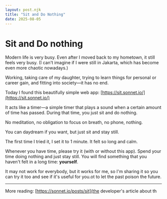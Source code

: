 ```yaml
---
layout: post.njk
title: "Sit and Do Nothing"
date: 2025-08-05
---
```


# Sit and Do nothing

Modern life is very busy. Even after I moved back to my hometown, it still feels very busy. (I can't imagine if I were still in Jakarta, which has become even more chaotic nowadays.)

Working, taking care of my daughter, trying to learn things for personal or career gain, and fitting into society—it has no end.

Today I found this beautifully simple web app: [https://sit.sonnet.io/](https://sit.sonnet.io/)

It acts like a timer—a simple timer that plays a sound when a certain amount of time has passed. During that time, you just sit and do nothing.

No meditation, no obligation to focus on breath, no phone, nothing.

You can daydream if you want, but just sit and stay still.

The first time I tried it, I set it to 1 minute. It felt so long and calm.

Whenever you have time, please try it (with or without this app). Spend your time doing nothing and just stay still. You will find something that you haven't felt in a long time: **yourself**.

It may not work for everybody, but it works for me, so I'm sharing it so you can try it too and see if it's useful for you.ot to let the past poison the future.

---

More reading: [https://sonnet.io/posts/sit](the developer's article about th
